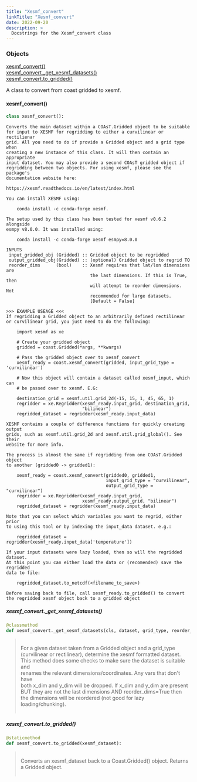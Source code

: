 ```yaml
---
title: "Xesmf_convert"
linkTitle: "Xesmf_convert"
date: 2022-09-20
description: >
  Docstrings for the Xesmf_convert class
---
```

### Objects

[xesmf_convert()](#xesmf_convert)<br />
[xesmf_convert._get_xesmf_datasets()](#xesmf_convert_get_xesmf_datasets)<br />
[xesmf_convert.to_gridded()](#xesmf_convertto_gridded)<br />

A class to convert from coast gridded to xesmf.
#### xesmf_convert()
```python
class xesmf_convert():
```

```
Converts the main dataset within a COAsT.Gridded object to be suitable
for input to XESMF for regridding to either a curvilinear or rectilienar
grid. All you need to do if provide a Gridded object and a grid type when
creating a new instance of this class. It will then contain an appropriate
input dataset. You may also provide a second COAsT gridded object if
regridding between two objects. For using xesmf, please see the package's
documentation website here:

https://xesmf.readthedocs.io/en/latest/index.html

You can install XESMF using:

    conda install -c conda-forge xesmf.

The setup used by this class has been tested for xesmf v0.6.2 alongside
esmpy v8.0.0. It was installed using:

    conda install -c conda-forge xesmf esmpy=8.0.0

INPUTS
 input_gridded_obj (Gridded) :: Gridded object to be regridded
 output_gridded_obj(Gridded) :: (optional) Gridded object to regrid TO
 reorder_dims      (bool)    :: Xesmf requires that lat/lon dimensions are
                                the last dimensions. If this is True, then
                                will attempt to reorder dimensions. Not
                                recommended for large datasets.
                                [Default = False]

>>> EXAMPLE USEAGE <<<
If regridding a Gridded object to an arbitrarily defined rectilinear
or curvilinear grid, you just need to do the following:

    import xesmf as xe

    # Create your gridded object
    gridded = coast.Gridded(*args, **kwargs)

    # Pass the gridded object over to xesmf_convert
    xesmf_ready = coast.xesmf_convert(gridded, input_grid_type = 'curvilinear')

    # Now this object will contain a dataset called xesmf_input, which can
    # be passed over to xesmf. E.G:

    destination_grid = xesmf.util.grid_2d(-15, 15, 1, 45, 65, 1)
    regridder = xe.Regridder(xesmf_ready.input_grid, destination_grid,
                             "bilinear")
    regridded_dataset = regridder(xesmf_ready.input_data)

XESMF contains a couple of difference functions for quickly creating output
grids, such as xesmf.util.grid_2d and xesmf.util.grid_global(). See their
website for more info.

The process is almost the same if regridding from one COAsT.Gridded object
to another (gridded0 -> gridded1):

    xesmf_ready = coast.xesmf_convert(gridded0, gridded1,
                                      input_grid_type = "curvilinear",
                                      output_grid_type = "curvilinear")
    regridder = xe.Regridder(xesmf_ready.input_grid,
                             xesmf_ready.output_grid, "bilinear")
    regridded_dataset = regridder(xesmf_ready.input_data)

Note that you can select which variables you want to regrid, either prior
to using this tool or by indexing the input_data dataset. e.g.:

    regridded_dataset = regridder(xesmf_ready.input_data['temperature'])

If your input datasets were lazy loaded, then so will the regridded dataset.
At this point you can either load the data or (recomended) save the regridded
data to file:

    regridded_dataset.to_netcdf(<filename_to_save>)

Before saving back to file, call xesmf_ready.to_gridded() to convert
the regridded xesmf object back to a gridded object
```

##### xesmf_convert._get_xesmf_datasets()
```python
@classmethod
def xesmf_convert._get_xesmf_datasets(cls, dataset, grid_type, reorder_dims=False):
```
> <br />
> For a given dataset taken from a Gridded object and a grid_type<br />
> (curvilinear or rectilinear), determine the xesmf formatted dataset.<br />
> This method does some checks to make sure the dataset is suitable and<br />
> renames the relevant dimensions/coordinates. Any vars that don't have<br />
> both x_dim and y_dim will be dropped. If x_dim and y_dim are present<br />
> BUT they are not the last dimensions AND reorder_dims=True then<br />
> the dimensions will be reordered (not good for lazy loading/chunking).<br />
> <br />
##### xesmf_convert.to_gridded()
```python
@staticmethod
def xesmf_convert.to_gridded(xesmf_dataset):
```
> <br />
> Converts an xesmf_dataset back to a Coast.Gridded() object. Returns<br />
> a Gridded object.<br />
> <br />